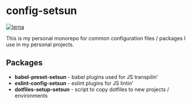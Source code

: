 
# config-setsun
[![lerna](https://img.shields.io/badge/maintained%20with-lerna-cc00ff.svg)](https://lernajs.io/)

This is my personal monorepo for common configuration files / packages I use in my personal projects.

## Packages
- **babel-preset-setsun** - babel plugins used for JS transpilin'
- **eslint-config-setsun** - eslint plugins for JS lintin'
- **dotfiles-setup-setsun** - script to copy dotfiles to new projects / environments
